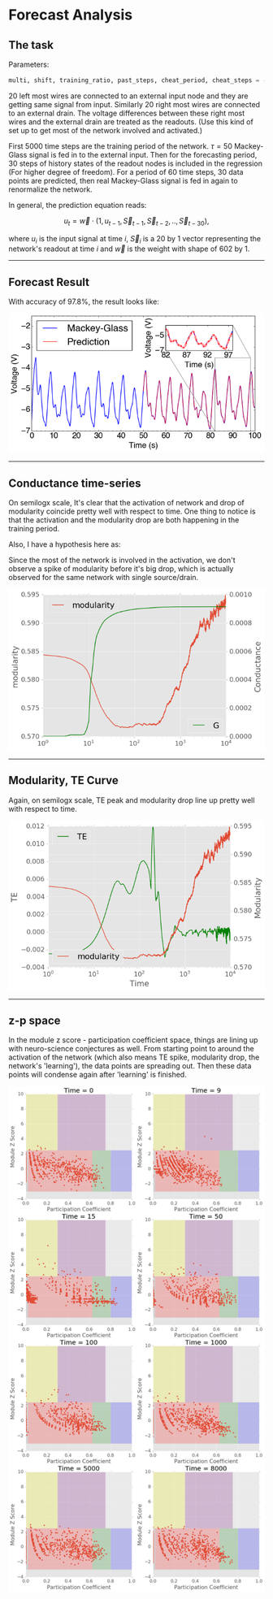 # Forecast Analysis

## The task

Parameters:

```python
multi, shift, training_ratio, past_steps, cheat_period, cheat_steps = -3, -2.9, 0.5, 30, 60, 30
```

20 left most wires are connected to an external input node and they are getting same signal from input. Similarly 20 right most wires are connected to an external drain. The voltage differences between these right most wires and the external drain are treated as the readouts. (Use this kind of set up to get most of the network involved and activated.)

First 5000 time steps are the training period of the network. $\tau = 50$ Mackey-Glass signal is fed in to the external input. Then for the forecasting period, 30 steps of history states of the readout nodes is included in the regression (For higher degree of freedom). For a period of 60 time steps, 30 data points are predicted, then real Mackey-Glass signal is fed in again to renormalize the network.

In general, the prediction equation reads:

$$u_t = \vec{w} \cdot (1, u_{t-1}, \vec{S}_{t-1}, \vec{S}_{t-2}, .. ,\vec{S}_{t-30}),$$ 

where $u_{i}$ is the input signal at time $i$, $\vec{S}_i$ is a 20 by 1 vector representing the network's readout at time $i$ and $\vec{w}$ is the weight with shape of 602 by 1. 

-----

## Forecast Result

With accuracy of 97.8%, the result looks like:

![](figure/forecast_result.png)

-----

## Conductance time-series

On semilogx scale, It's clear that the activation of network and drop of modularity coincide pretty well with respect to time. One thing to notice is that the activation and the modularity drop are both happening in the training period.

Also, I have a hypothesis here as:

Since the most of the network is involved in the activation, we don't observe a spike of modularity before it's big drop, which is actually observed for the same network with single source/drain.

![](figure/forecast_G_T.png)

-----

## Modularity, TE Curve

Again, on semilogx scale, TE peak and modularity drop line up pretty well with respect to time.

![](figure/forecast_modularity.png)

-----

## z-p space

In the module z score - participation coefficient space, things are lining up with neuro-science conjectures as well. From starting point to around the activation of the network (which also means TE spike, modularity drop, the network's 'learning'), the data points are spreading out. Then these data points will condense again after 'learning' is finished.

![](figure/forecast_zp_time.png)